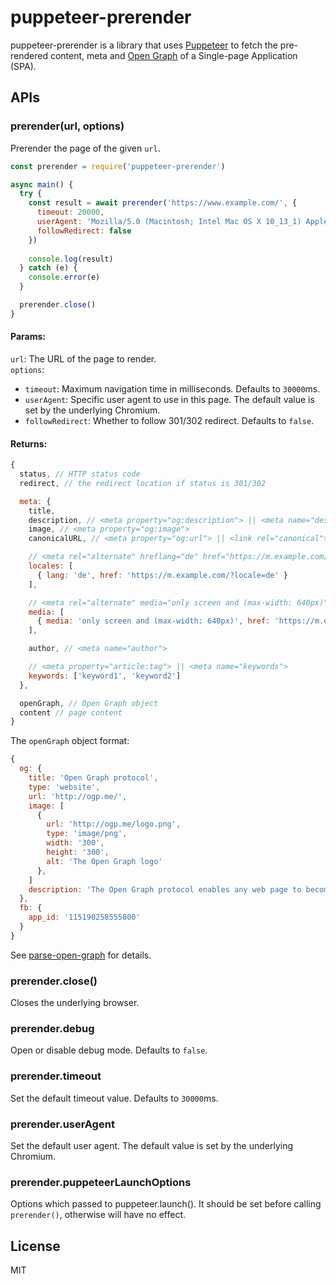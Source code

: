 # puppeteer-prerender
puppeteer-prerender is a library that uses [Puppeteer](https://github.com/GoogleChrome/puppeteer) to fetch the
pre-rendered content, meta and [Open Graph](http://ogp.me/) of a Single-page Application (SPA).

## APIs

### prerender(url, options)
Prerender the page of the given `url`.

```js
const prerender = require('puppeteer-prerender')

async main() {
  try {
    const result = await prerender('https://www.example.com/', {
      timeout: 20000,
      userAgent: 'Mozilla/5.0 (Macintosh; Intel Mac OS X 10_13_1) AppleWebKit/537.36 (KHTML, like Gecko) Chrome/62.0.3202.94 Safari/537.36',
      followRedirect: false
    })
    
    console.log(result)
  } catch (e) {
    console.error(e)
  }

  prerender.close()
}
```

#### Params:
`url`: The URL of the page to render.  
`options`:
  * `timeout`: Maximum navigation time in milliseconds. Defaults to `30000`ms.  
  * `userAgent`: Specific user agent to use in this page. The default value is set by the underlying Chromium.  
  * `followRedirect`: Whether to follow 301/302 redirect. Defaults to `false`.

#### Returns:
```js
{
  status, // HTTP status code
  redirect, // the redirect location if status is 301/302

  meta: {
    title,
    description, // <meta property="og:description"> || <meta name="description">
    image, // <meta property="og:image">
    canonicalURL, // <meta property="og:url"> || <link rel="canonical">

    // <meta rel="alternate" hreflang="de" href="https://m.example.com/?locale=de">
    locales: [
      { lang: 'de', href: 'https://m.example.com/?locale=de' }
    ],

    // <meta rel="alternate" media="only screen and (max-width: 640px)" href="https://m.example.com/">
    media: [
      { media: 'only screen and (max-width: 640px)', href: 'https://m.example.com/' }
    ],

    author, // <meta name="author">

    // <meta property="article:tag"> || <meta name="keywords">
    keywords: ['keyword1', 'keyword2']
  },

  openGraph, // Open Graph object
  content // page content
}
```

The `openGraph` object format:
```js
{
  og: {
    title: 'Open Graph protocol',
    type: 'website',
    url: 'http://ogp.me/',
    image: [
      {
        url: 'http://ogp.me/logo.png',
        type: 'image/png',
        width: '300',
        height: '300',
        alt: 'The Open Graph logo'
      },
    ]
    description: 'The Open Graph protocol enables any web page to become a rich object in a social graph.'
  },
  fb: {
    app_id: '115190258555800'
  }
}
```

See [parse-open-graph](https://github.com/fenivana/parse-open-graph#parsemeta) for details.

### prerender.close()
Closes the underlying browser.

### prerender.debug
Open or disable debug mode. Defaults to `false`.

### prerender.timeout
Set the default timeout value. Defaults to `30000`ms.

### prerender.userAgent
Set the default user agent. The default value is set by the underlying Chromium.

### prerender.puppeteerLaunchOptions
Options which passed to puppeteer.launch(). It should be set before calling `prerender()`, otherwise
will have no effect.

## License
MIT
